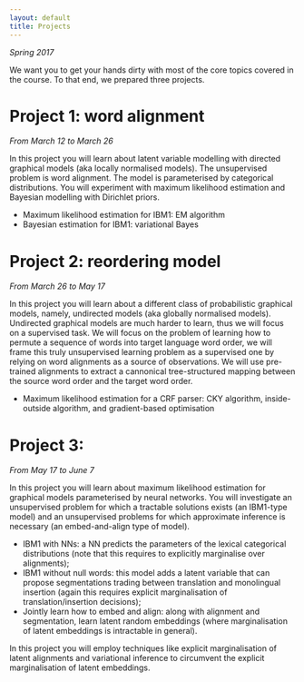 ```yaml
---
layout: default
title: Projects
---
```


*Spring 2017*

We want you to get your hands dirty with most of the core topics covered in the course. 
To that end, we prepared three projects.

# Project 1: word alignment 

*From March 12 to March 26*

In this project you will learn about latent variable modelling with directed graphical models (aka locally normalised models).
The unsupervised problem is word alignment. The model is parameterised by categorical distributions. 
You will experiment with maximum likelihood estimation and Bayesian modelling with Dirichlet priors.

* Maximum likelihood estimation for IBM1: EM algorithm
* Bayesian estimation for IBM1: variational Bayes

# Project 2: reordering model 

*From March 26 to May 17*

In this project you will learn about a different class of probabilistic graphical models, namely, undirected models (aka globally normalised models). 
Undirected graphical models are much harder to learn, thus we will focus on a supervised task. We will focus on the problem of learning how to permute a sequence of words into target language word order, we will frame this truly unsupervised learning problem as a supervised one by relying on word alignments as a source of observations. We will use pre-trained alignments to extract a cannonical tree-structured mapping between the source word order and the target word order. 

* Maximum likelihood estimation for a CRF parser: CKY algorithm, inside-outside algorithm, and gradient-based optimisation

# Project 3:  

*From May 17 to June 7*

In this project you will learn about maximum likelihood estimation for graphical models parameterised by neural networks.
You will investigate an unsupervised problem for which a tractable solutions exists (an IBM1-type model) and an unsupervised problems for which approximate inference is necessary (an embed-and-align type of model).

* IBM1 with NNs: a NN predicts the parameters of the lexical categorical distributions (note that this requires to explicitly marginalise over alignments);
* IBM1 without null words: this model adds a latent variable that can propose segmentations trading between translation and monolingual insertion (again this requires explicit marginalisation of translation/insertion decisions);
* Jointly learn how to embed and align: along with alignment and segmentation, learn latent random embeddings (where marginalisation of latent embeddings is intractable in general).

In this project you will employ techniques like explicit marginalisation of latent alignments and variational inference to circumvent the explicit marginalisation of latent embeddings.


